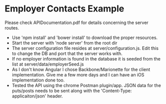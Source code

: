 # Employer Contacts Example

Please check APIDocumentation.pdf for details concerning the server routes.

- Use 'npm install' and 'bower install' to download the proper resources.
- Start the server with 'node server' from the root dir
- The server configuration file resides at server/configuration.js. Edit this to change the DB and port that the server works with.
- If no employer information is found in the database it is seeded from the list at server/data/employerSeed.js
- As I don't know Angular I chose Backbone/Marionette for the client implementation.  Give me a few more days and I can have an iOS implementation done too.
- Tested the API using the chrome Postman plugin/app.  JSON data for the puts/posts needs to be sent along with the 'Content-Type: applicaiton/json' header.